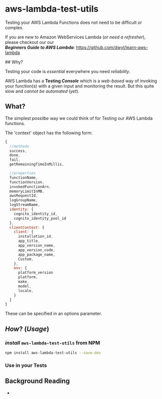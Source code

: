 # aws-lambda-test-utils

Testing your AWS Lambda Functions does not need to be difficult or complex.

If you are *new* to Amazon WebServices Lambda
(*or need a refresher*),
please checkout our our  
***Beginners Guide to AWS Lambda***:
https://github.com/dwyl/learn-aws-lambda

## Why?

Testing your code is *essential* everywhere you need *reliability*.


AWS Lambda has a **Testing _Console_** which is a *web-based*
way of invoking your function(s) with a given input and
monitoring the result. But this quite slow and *cannot be automated* (*yet*).

## What?

The simplest *possilbe* way we could think of for Testing
our AWS Lambda functions.

The 'context' object has the following form:

```js
{
  //methods
  success,
  done,
  fail,
  getRemainingTimeInMillis,

  //properties
  functionName,
  functionVersion,
  invokedFunctionArn,
  memoryLimitInMB,
  awsRequestId,
  logGroupName,
  logStreamName,
  identity: {
    cognito_identity_id,
    cognito_identity_pool_id
  },
  clientContext: {
    client: {
      installation_id,
      app_title,
      app_version_name,
      app_version_code,
      app_package_name,
      Custom,
    },
    env: {
      platform_version
      platform,
      make,
      model,
      locale,
    }
  }
}
```

These can be specified in an options parameter.  

## *How*? (*Usage*)

### *install* `aws-lambda-test-utils` from NPM

```sh
npm install aws-lambda-test-utils --save-dev
```

### Use in your Tests



## Background Reading

+
